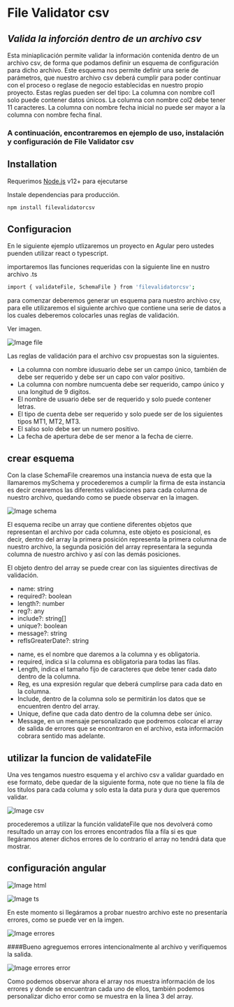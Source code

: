 # File Validator csv

## _Valida la inforción dentro de un archivo csv_

Esta miniaplicación permite validar la información contenida dentro de un archivo csv, de forma que podamos definir un esquema de configuración para dicho archivo.
Este esquema nos permite definir una serie de parámetros, que nuestro archivo csv deberá cumplir para poder continuar con el proceso o reglase de negocio establecidas en nuestro propio proyecto.
Estas reglas pueden ser del tipo:
La columna con nombre col1 solo puede contener datos únicos.
La columna con nombre col2 debe tener 11 caracteres.
La columna con nombre fecha inicial no puede ser mayor a la columna con nombre fecha final.

### A continuación, encontraremos en ejemplo de uso, instalación y configuración de File Validator csv

## Installation

Requerimos [Node.js](https://nodejs.org/) v12+ para ejecutarse

Instale dependencias para producción.

```sh
npm install filevalidatorcsv
```

## Configuracion

En le siguiente ejemplo utlizaremos un proyecto en Agular pero ustedes puenden utilizar react o typescript.

importaremos llas funciones requeridas con la siguiente line en nustro archivo .ts

```sh
import { validateFile, SchemaFile } from 'filevalidatorcsv';
```

para comenzar deberemos generar un esquema para nuestro archivo csv, para elle utilizaremos el siguiente archivo que contiene una serie de datos a los cuales deberemos colocarles unas reglas de validación.

Ver imagen.

![Image file](https://res.cloudinary.com/dwxvqq7v9/image/upload/v1648220973/1_q0m5s4.jpg)

Las reglas de validación para el archivo csv propuestas son la siguientes.

- La columna con nombre idusuario debe ser un campo único, también de debe ser requerido y debe ser un capo con valor positivo.
- La columna con nombre numcuenta debe ser requerido, campo único y una longitud de 9 digitos.
- El nombre de usuario debe ser de requerido y solo puede contener letras.
- El tipo de cuenta debe ser requerido y solo puede ser de los siguientes tipos MT1, MT2, MT3.
- El salso solo debe ser un numero positivo.
- La fecha de apertura debe de ser menor a la fecha de cierre.

## crear esquema

Con la clase SchemaFile crearemos una instancia nueva de esta que la llamaremos mySchema y procederemos a cumplir la firma de esta instancia es decir crearemos las diferentes validaciones para cada columna de nuestro archivo, quedando como se puede observar en la imagen.

![Image schema](https://res.cloudinary.com/dwxvqq7v9/image/upload/v1648235465/2_plvmla.jpg)

El esquema recibe un array que contiene diferentes objetos que representan el archivo por cada columna, este objeto es posicional, es decir, dentro del array la primera posición representa la primera columna de nuestro archivo, la segunda posición del array representara la segunda columna de nuestro archivo y así con las demás posiciones.

El objeto dentro del array se puede crear con las siguientes directivas de validación.

- name: string
- required?: boolean
- length?: number
- reg?: any
- include?: string[]
- unique?: boolean
- message?: string
- refIsGreaterDate?: string

* name, es el nombre que daremos a la columna y es obligatoria.
* required, indica si la columna es obligatoria para todas las filas.
* Length, indica el tamaño fijo de caracteres que debe tener cada dato dentro de la columna.
* Reg, es una expresión regular que deberá cumplirse para cada dato en la columna.
* Include, dentro de la columna solo se permitirán los datos que se encuentren dentro del array.
* Unique, define que cada dato dentro de la columna debe ser único.
* Message, en un mensaje personalizado que podremos colocar el array de salida de errores que se encontraron en el archivo, esta información cobrara sentido mas adelante.

## utilizar la funcion de validateFile

Una ves tengamos nuestro esquema y el archivo csv a validar guardado en ese formato, debe quedar de la siguiente forma, note que no tiene la fila de los titulos para cada columa y solo esta la data pura y dura que queremos validar.

![Image csv](https://res.cloudinary.com/dwxvqq7v9/image/upload/v1648238071/3_etm1ww.jpg)

procederemos a utilizar la función validateFile que nos devolverá como resultado un array con los errores encontrados fila a fila si es que llegáramos atener dichos errores de lo contrario el array no tendrá data que mostrar.

## configuración angular

![Image html](https://res.cloudinary.com/dwxvqq7v9/image/upload/v1648238774/4_xzqyjw.jpg)

![Image ts](https://res.cloudinary.com/dwxvqq7v9/image/upload/v1648238775/5_ae85l8.jpg)

En este momento si llegáramos a probar nuestro archivo este no presentaría errores, como se puede ver en la imgen.

![Image errores](https://res.cloudinary.com/dwxvqq7v9/image/upload/v1648238981/6_yygxrv.jpg)

####Bueno agreguemos errores intencionalmente al archivo y verifiquemos la salida.

![Image errores error](https://res.cloudinary.com/dwxvqq7v9/image/upload/v1648239512/7_bjcarg.jpg)

Como podemos observar ahora el array nos muestra información de los errores y donde se encuentran cada uno de ellos, también podemos personalizar dicho error como se muestra en la línea 3 del array.
